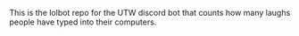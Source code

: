 This is the lolbot repo for the UTW discord bot that counts how many laughs people have typed into their computers.
